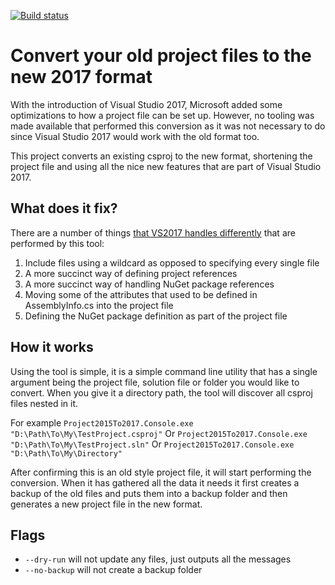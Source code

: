 [![Build status](https://ci.appveyor.com/api/projects/status/bpo5n2yehpqrxbc4?svg=true)](https://ci.appveyor.com/project/hvanbakel/csprojtovs2017)
# Convert your old project files to the new 2017 format
With the introduction of Visual Studio 2017, Microsoft added some optimizations to how a project file can be set up. However, no tooling was made available that performed this conversion as it was not necessary to do since Visual Studio 2017 would work with the old format too.

This project converts an existing csproj to the new format, shortening the project file and using all the nice new features that are part of Visual Studio 2017.

## What does it fix?
There are a number of things [that VS2017 handles differently](http://www.natemcmaster.com/blog/2017/03/09/vs2015-to-vs2017-upgrade/) that are performed by this tool: 
1. Include files using a wildcard as opposed to specifying every single file 
2. A more succinct way of defining project references 
3. A more succinct way of handling NuGet package references
4. Moving some of the attributes that used to be defined in AssemblyInfo.cs into the project file
5. Defining the NuGet package definition as part of the project file

## How it works
Using the tool is simple, it is a simple command line utility that has a single argument being the project file, solution file or folder you would like to convert.
When you give it a directory path, the tool will discover all csproj files nested in it.

For example
`Project2015To2017.Console.exe "D:\Path\To\My\TestProject.csproj"`
Or
`Project2015To2017.Console.exe "D:\Path\To\My\TestProject.sln"`
Or
`Project2015To2017.Console.exe "D:\Path\To\My\Directory"`

After confirming this is an old style project file, it will start performing the conversion. When it has gathered all the data it needs it first creates a backup of the old files and puts them into a backup folder and then generates a new project file in the new format.

## Flags
* `--dry-run` will not update any files, just outputs all the messages
* `--no-backup` will not create a backup folder
